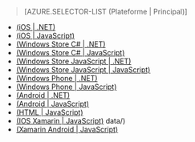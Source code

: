 ﻿> [AZURE.SELECTOR-LIST (Plateforme | Principal)]
- [(iOS | .NET)](/en-us/documentation/articles/mobile-services-dotnet-backend-ios-authorize-users-in-scripts/)
- [(iOS | JavaScript)](/en-us/documentation/articles/mobile-services-ios-authorize-users-in-scripts/)
- [(Windows Store C# | .NET)](/en-us/documentation/articles/mobile-services-dotnet-backend-windows-store-dotnet-authorize-users-in-scripts/)
- [(Windows Store C# | JavaScript)](/en-us/documentation/articles/mobile-services-windows-store-dotnet-authorize-users-in-scripts/)
- [(Windows Store JavaScript | .NET)](/en-us/documentation/articles/mobile-services-dotnet-backend-windows-store-javascript-authorize-users-in-scripts/)
- [(Windows Store JavaScript | JavaScript)](/en-us/documentation/articles/mobile-services-windows-store-javascript-authorize-users-in-scripts/)
- [(Windows Phone | .NET)](/en-us/documentation/articles/mobile-services-dotnet-backend-windows-phone-authorize-users-in-scripts/)
- [(Windows Phone | JavaScript)](/en-us/documentation/articles/mobile-services-windows-phone-authorize-users-in-scripts/)
- [(Android | .NET)](/en-us/documentation/articles/mobile-services-dotnet-backend-android-authorize-users-in-scripts/)
- [(Android | JavaScript)](/en-us/documentation/articles/mobile-services-android-authorize-users-in-scripts/)
- [(HTML | JavaScript)](/en-us/documentation/articles/mobile-services-html-authorize-users-in-scripts/)
- [(IOS Xamarin | JavaScript)](/en-us/documentation/articles/partner-xamarin-mobile-services-ios-authorize-users-in-scripts/)
data/)
- [(Xamarin Android | JavaScript)](/en-us/documentation/articles/partner-xamarin-mobile-services-android-authorize-users-in-scripts/)
<!--HONumber=41-->
